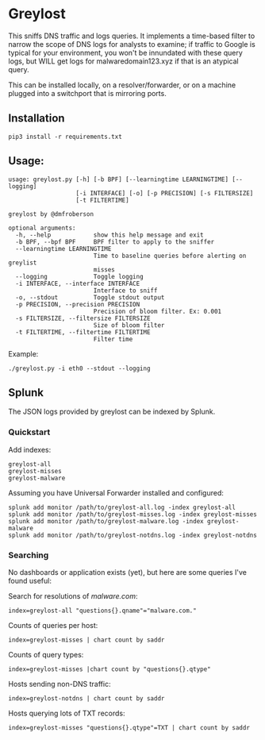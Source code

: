 # Greylost

This sniffs DNS traffic and logs queries. It implements a time-based
filter to narrow the scope of DNS logs for analysts to examine; if
traffic to Google is typical for your environment, you won't be
innundated with these query logs, but WILL get logs for
malwaredomain123.xyz if that is an atypical query.

This can be installed locally, on a resolver/forwarder, or on a
machine plugged into a switchport that is mirroring ports.

## Installation
```
pip3 install -r requirements.txt
```

## Usage:
```
usage: greylost.py [-h] [-b BPF] [--learningtime LEARNINGTIME] [--logging]
                   [-i INTERFACE] [-o] [-p PRECISION] [-s FILTERSIZE]
                   [-t FILTERTIME]

greylost by @dmfroberson

optional arguments:
  -h, --help            show this help message and exit
  -b BPF, --bpf BPF     BPF filter to apply to the sniffer
  --learningtime LEARNINGTIME
                        Time to baseline queries before alerting on greylist
                        misses
  --logging             Toggle logging
  -i INTERFACE, --interface INTERFACE
                        Interface to sniff
  -o, --stdout          Toggle stdout output
  -p PRECISION, --precision PRECISION
                        Precision of bloom filter. Ex: 0.001
  -s FILTERSIZE, --filtersize FILTERSIZE
                        Size of bloom filter
  -t FILTERTIME, --filtertime FILTERTIME
                        Filter time
```

Example:
```
./greylost.py -i eth0 --stdout --logging
```

## Splunk
The JSON logs provided by greylost can be indexed by Splunk.

### Quickstart
Add indexes:
```
greylost-all
greylost-misses
greylost-malware
```

Assuming you have Universal Forwarder installed and configured:
```
splunk add monitor /path/to/greylost-all.log -index greylost-all
splunk add monitor /path/to/greylost-misses.log -index greylost-misses
splunk add monitor /path/to/greylost-malware.log -index greylost-malware
splunk add monitor /path/to/greylost-notdns.log -index greylost-notdns
```

### Searching
No dashboards or application exists (yet), but here are some queries
I've found useful:

Search for resolutions of _malware.com_:
```
index=greylost-all "questions{}.qname"="malware.com."
```

Counts of queries per host:
```
index=greylost-misses | chart count by saddr
```

Counts of query types:
```
index=greylost-misses |chart count by "questions{}.qtype"
```

Hosts sending non-DNS traffic:
```
index=greylost-notdns | chart count by saddr
```

Hosts querying lots of TXT records:
```
index=greylost-misses "questions{}.qtype"=TXT | chart count by saddr
```